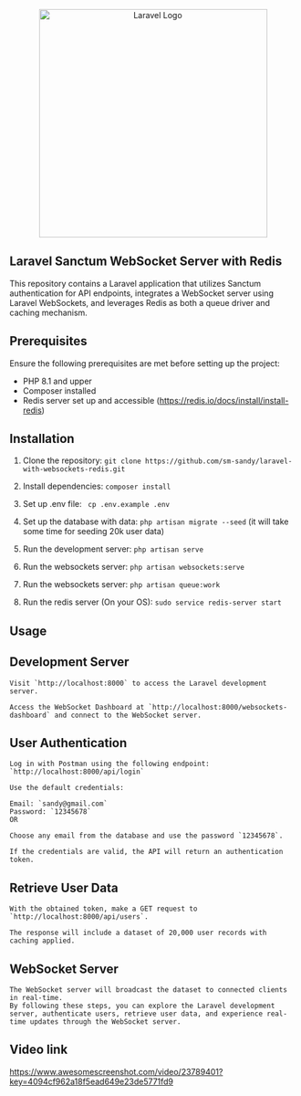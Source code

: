 <p align="center"><a href="https://laravel.com" target="_blank"><img src="https://raw.githubusercontent.com/laravel/art/master/logo-lockup/5%20SVG/2%20CMYK/1%20Full%20Color/laravel-logolockup-cmyk-red.svg" width="400" alt="Laravel Logo"></a></p>

## Laravel Sanctum WebSocket Server with Redis

This repository contains a Laravel application that utilizes Sanctum authentication for API endpoints, integrates a WebSocket server using Laravel WebSockets, and leverages Redis as both a queue driver and caching mechanism.

## Prerequisites

Ensure the following prerequisites are met before setting up the project:

-   PHP 8.1 and upper
-   Composer installed
-   Redis server set up and accessible (https://redis.io/docs/install/install-redis)

## Installation

1. Clone the repository: `git clone https://github.com/sm-sandy/laravel-with-websockets-redis.git`
2. Install dependencies: `composer install`
3. Set up .env file: ` cp .env.example .env`

4. Set up the database with data: `php artisan migrate --seed` (it will take some time for seeding 20k user data)
5. Run the development server: `php artisan serve`
6. Run the websockets server: `php artisan websockets:serve`
7. Run the websockets server: `php artisan queue:work`

8. Run the redis server (On your OS): `sudo service redis-server start`

## Usage

## Development Server

    Visit `http://localhost:8000` to access the Laravel development server.

    Access the WebSocket Dashboard at `http://localhost:8000/websockets-dashboard` and connect to the WebSocket server.

## User Authentication

    Log in with Postman using the following endpoint: `http://localhost:8000/api/login`

    Use the default credentials:

    Email: `sandy@gmail.com`
    Password: `12345678`
    OR

    Choose any email from the database and use the password `12345678`.

    If the credentials are valid, the API will return an authentication token.

## Retrieve User Data

    With the obtained token, make a GET request to `http://localhost:8000/api/users`.

    The response will include a dataset of 20,000 user records with caching applied.

## WebSocket Server

    The WebSocket server will broadcast the dataset to connected clients in real-time.
    By following these steps, you can explore the Laravel development server, authenticate users, retrieve user data, and experience real-time updates through the WebSocket server.

## Video link

https://www.awesomescreenshot.com/video/23789401?key=4094cf962a18f5ead649e23de5771fd9
